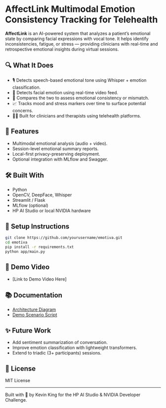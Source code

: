# AffectLink Multimodal Emotion Consistency Tracking for Telehealth

**AffectLink** is an AI-powered system that analyzes a patient’s emotional state by comparing facial expressions with vocal tone. It helps identify inconsistencies, fatigue, or stress — providing clinicians with real-time and retrospective emotional insights during virtual sessions.

## 🔍 What It Does
- 🎙️ Detects speech-based emotional tone using Whisper + emotion classification.
- 🎥 Detects facial emotion using real-time video feed.
- 🧩 Compares the two to assess emotional consistency or mismatch.
- 📈 Tracks mood and stress markers over time to surface potential concerns.
- 🧑‍⚕️ Built for clinicians and therapists using telehealth platforms.

## 🚀 Features
- Multimodal emotional analysis (audio + video).
- Session-level emotional summary reports.
- Local-first privacy-preserving deployment.
- Optional integration with MLflow and Swagger.

## 🛠️ Built With
- Python
- OpenCV, DeepFace, Whisper
- Streamlit / Flask
- MLflow (optional)
- HP AI Studio or local NVIDIA hardware

## 🧪 Setup Instructions
```bash
git clone https://github.com/yourusername/emotiva.git
cd emotiva
pip install -r requirements.txt
python app/main.py
```

## 📄 Demo Video
- [Link to Demo Video Here]

## 📚 Documentation
- [Architecture Diagram](docs/architecture.png)
- [Demo Scenario Script](docs/demo_script.md)

## ✨ Future Work
- Add sentiment summarization of conversation.
- Improve emotion classification with lightweight transformers.
- Extend to triadic (3+ participants) sessions.

## 📜 License
MIT License

---
Built with 💬 by Kevin King for the HP AI Studio & NVIDIA Developer Challenge.
